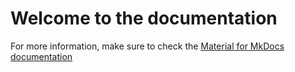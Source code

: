# Welcome to the documentation

For more information, make sure to check the [Material for MkDocs documentation](https://squidfunk.github.io/mkdocs-material/getting-started/)
